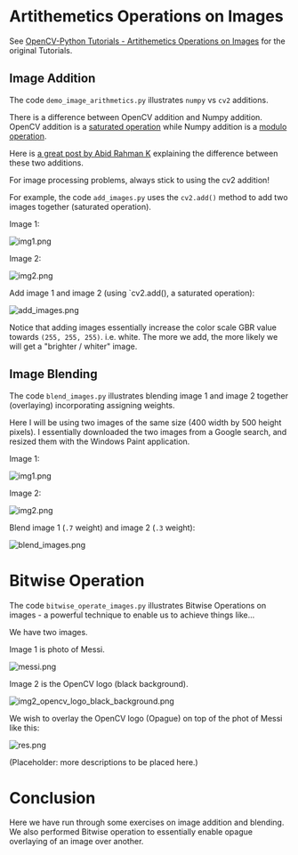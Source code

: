 # Artithemetics Operations on Images

See [OpenCV-Python Tutorials - Artithemetics Operations on Images](https://opencv-python-tutroals.readthedocs.org/en/latest/py_tutorials/py_core/py_image_arithmetics/py_image_arithmetics.html#image-arithmetics) for the original Tutorials.

## Image Addition

The code `demo_image_arithmetics.py` illustrates `numpy` vs `cv2` additions. 

There is a difference between OpenCV addition and Numpy addition. OpenCV addition is a [saturated operation](http://en.wikipedia.org/wiki/Saturation_arithmetic) while Numpy addition is a [modulo operation](http://en.wikipedia.org/wiki/Modulo_operation).

Here is [a great post by Abid Rahman K](http://opencvpython.blogspot.co.uk/2012/06/difference-between-matrix-arithmetic-in.html) explaining the difference between these two additions.

For image processing problems, always stick to using the cv2 addition!

For example, the code `add_images.py` uses the `cv2.add()` method to add two images together (saturated operation).

Image 1:

![img1.png](./screenshots/img1.png) 

Image 2:

![img2.png](./screenshots/img2.png) 

Add image 1 and image 2 (using `cv2.add(), a saturated operation):

![add_images.png](./screenshots/add_images.png)

Notice that adding images essentially increase the color scale GBR value towards `(255, 255, 255)`. i.e. white. The more we add, the more likely we will get a "brighter / whiter" image. 

## Image Blending

The code `blend_images.py` illustrates blending image 1 and image 2 together (overlaying) incorporating assigning weights.

Here I will be using two images of the same size (400 width by 500 height pixels). I essentially downloaded the two images from a Google search, and resized them with the Windows Paint application.

Image 1:

![img1.png](./screenshots/img1.png) 

Image 2:

![img2.png](./screenshots/img2.png) 

Blend image 1 (`.7` weight) and image 2 (`.3` weight):

![blend_images.png](./screenshots/blend_images.png)

# Bitwise Operation

The code `bitwise_operate_images.py` illustrates Bitwise Operations on images - a powerful technique to enable us to achieve things like...

We have two images. 

Image 1 is photo of Messi.

![messi.png](./screenshots/messi.png)

Image 2 is the OpenCV logo (black background).

![img2_opencv_logo_black_background.png](./screenshots/img2_opencv_logo_black_background.png)

We wish to overlay the OpenCV logo (Opague) on top of the phot of Messi like this:

![res.png](./screenshots/res.png)

(Placeholder: more descriptions to be placed here.)

# Conclusion

Here we have run through some exercises on image addition and blending. We also performed Bitwise operation to essentially enable opague overlaying of an image over another.